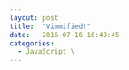 ```yaml
---
layout: post
title:  "Vimmified!"
date:   2016-07-16 16:49:45
categories: 
  - JavaScript \
---
```

